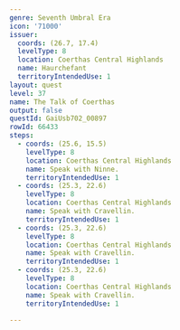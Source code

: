 ```yaml
---
genre: Seventh Umbral Era
icon: '71000'
issuer:
  coords: (26.7, 17.4)
  levelType: 8
  location: Coerthas Central Highlands
  name: Haurchefant
  territoryIntendedUse: 1
layout: quest
level: 37
name: The Talk of Coerthas
output: false
questId: GaiUsb702_00897
rowId: 66433
steps:
  - coords: (25.6, 15.5)
    levelType: 8
    location: Coerthas Central Highlands
    name: Speak with Ninne.
    territoryIntendedUse: 1
  - coords: (25.3, 22.6)
    levelType: 8
    location: Coerthas Central Highlands
    name: Speak with Cravellin.
    territoryIntendedUse: 1
  - coords: (25.3, 22.6)
    levelType: 8
    location: Coerthas Central Highlands
    name: Speak with Cravellin.
    territoryIntendedUse: 1
  - coords: (25.3, 22.6)
    levelType: 8
    location: Coerthas Central Highlands
    name: Speak with Cravellin.
    territoryIntendedUse: 1

---
```

